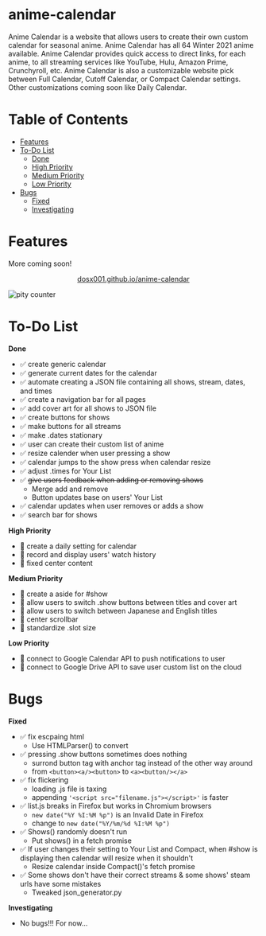 # anime-calendar
Anime Calendar is a website that allows users to create their own custom calendar for seasonal anime. Anime Calendar has all 64 Winter 2021 anime available. Anime Calendar provides quick access to direct links, for each anime, to all streaming services like YouTube, Hulu, Amazon Prime, Crunchyroll, etc. Anime Calendar is also a customizable website pick between Full Calendar, Cutoff Calendar, or Compact Calendar settings. Other customizations coming soon like Daily Calendar.

# Table of Contents
* [Features](#features)
* [To-Do List](#to-do-list)
    * [Done](#done)
    * [High Priority](#HP)
    * [Medium Priority](#MP)
    * [Low Priority](#LP)
* [Bugs](#bugs)
    * [Fixed](#fixed)
    * [Investigating](#invest)

# Features
More coming soon!
<p align="center">
    <a href="https://dosx001.github.io/anime-calendar/">dosx001.github.io/anime-calendar</a>
</p>

![pity counter](https://i.imgur.com/Q6auM0V.png)

# To-Do List

<b id="done">Done</b>

* :white_check_mark: create generic calendar
* :white_check_mark: generate current dates for the calendar
* :white_check_mark: automate creating a JSON file containing all shows, stream, dates, and times
* :white_check_mark: create a navigation bar for all pages
* :white_check_mark: add cover art for all shows to JSON file
* :white_check_mark: create buttons for shows
* :white_check_mark: make buttons for all streams
* :white_check_mark: make .dates stationary
* :white_check_mark: user can create their custom list of anime
* :white_check_mark: resize calender when user pressing a show
* :white_check_mark: calendar jumps to the show press when calendar resize
* :white_check_mark: adjust .times for Your List
* :white_check_mark: ~~give users feedback when adding or removing shows~~
    * Merge add and remove
    * Button updates base on users\' Your List
* :white_check_mark: calendar updates when user removes or adds a show
* :white_check_mark: search bar for shows

<b id="HP">High Priority</b>

* :black_square_button: create a daily setting for calendar
* :black_square_button: record and display users\' watch history
* :black_square_button: fixed center content

<b id="MP">Medium Priority</b>

* :black_square_button: create a aside for \#show
* :black_square_button: allow users to switch .show buttons between titles and cover art
* :black_square_button: allow users to switch between Japanese and English titles
* :black_square_button: center scrollbar
* :black_square_button: standardize .slot size

<b id="LP">Low Priority</b>

* :black_square_button: connect to Google Calendar API to push notifications to user
* :black_square_button: connect to Google Drive API to save user custom list on the cloud

# Bugs

<b id="fixed">Fixed</b>

* :white_check_mark: fix escpaing html
    * Use HTMLParser() to convert
* :white_check_mark: pressing .show buttons sometimes does nothing
    * surrond button tag with anchor tag instead of the other way around
    * from ```<button><a/><button>``` to ```<a><button/></a>```
* :white_check_mark: fix flickering
    * loading .js file is taxing
    * appending ```'<script src="filename.js"></script>'``` is faster
* :white_check_mark: list.js breaks in Firefox but works in Chromium browsers
    * ```new date("%Y %I:%M %p")``` is an Invalid Date in Firefox
    * change to ```new date("%Y/%m/%d %I:%M %p")```
* :white_check_mark: Shows() randomly doesn\'t run
    * Put shows() in a fetch promise
* :white_check_mark: If user changes their setting to Your List and Compact, when \#show is displaying then calendar will resize when it shouldn\'t
    * Resize calendar inside Compact()\'s fetch promise
* :white_check_mark: Some shows don\'t have their correct streams & some shows\' steam urls have some mistakes
    * Tweaked json_generator.py

<b id="invest">Investigating</b>

* No bugs!!! For now...
